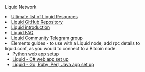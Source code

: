 Liquid Network

<li><a href="https://github.com/valerio-vaccaro/awesome-liquid">Ultimate list of Liquid Resources</a></li>
<li><a href="https://github.com/Blockstream/liquid">Liquid GitHub Repository</a></li>
<li><a href="https://blockstream.com/liquid/">Liquid introduction</a></li>
<li><a href="https://blockstream.com/liquid-faq/">Liquid FAQ</a></li>
<li><a href="https://t.me/liquid_community">Liquid Community Telegram group</a></li>
<li>Elements guides - to use with a Liquid node, add rpc details to liquid.conf, as you would to connect to a Bitcoin node.
<ul>
<li><a href="https://elementsproject.org/elements-code-tutorial/web-application">Python web app setup</a></li>
<li><a href="https://elementsproject.org/elements-code-tutorial/web-application-dotnetcore">Liquid - C# web app set up</a></li>
<li><a href="https://elementsproject.org/elements-code-tutorial/other-languages">Liquid - Go, Ruby, Perl, Java app set up</a></li>
</ul>

